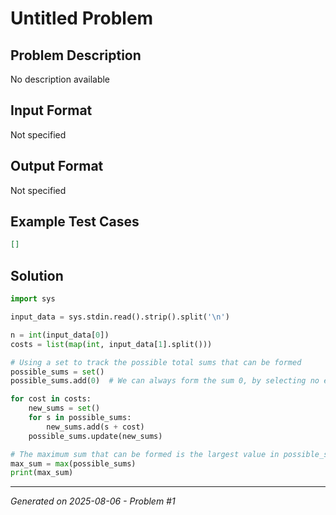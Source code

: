 # Untitled Problem

## Problem Description
No description available

## Input Format
Not specified

## Output Format
Not specified

## Example Test Cases
```json
[]
```

## Solution
```python
import sys

input_data = sys.stdin.read().strip().split('\n')

n = int(input_data[0])
costs = list(map(int, input_data[1].split()))

# Using a set to track the possible total sums that can be formed
possible_sums = set()
possible_sums.add(0)  # We can always form the sum 0, by selecting no elements

for cost in costs:
    new_sums = set()
    for s in possible_sums:
        new_sums.add(s + cost)
    possible_sums.update(new_sums)

# The maximum sum that can be formed is the largest value in possible_sums
max_sum = max(possible_sums)
print(max_sum)
```

---
*Generated on 2025-08-06 - Problem #1*